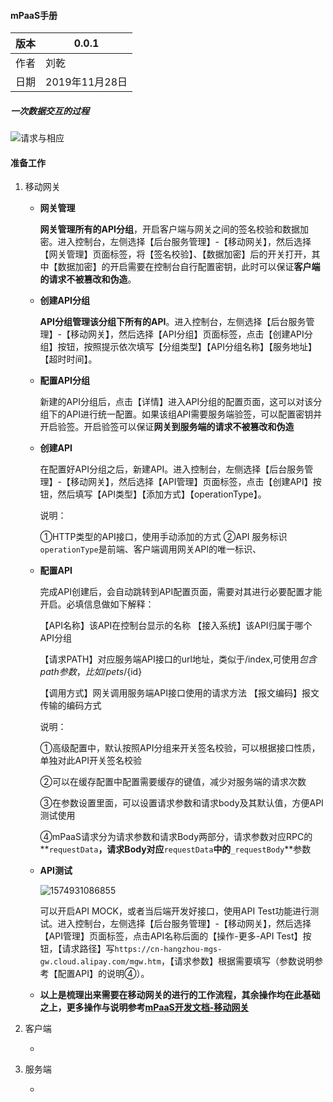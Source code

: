 #### mPaaS手册


| 版本 | 0.0.1          |
| ---- | -------------- |
| 作者 | 刘乾           |
| 日期 | 2019年11月28日 |



##### 一次数据交互的过程

![请求与相应](D:\项目\pad\请求与相应.png)

#### 准备工作



1. 移动网关

   - **网关管理**

     **网关管理所有的API分组**，开启客户端与网关之间的签名校验和数据加密。进入控制台，左侧选择【后台服务管理】-【移动网关】，然后选择【网关管理】页面标签，将【签名校验】、【数据加密】后的开关打开，其中【数据加密】的开启需要在控制台自行配置密钥，此时可以保证**客户端的请求不被篡改和伪造**。

   - **创建API分组**

     **API分组管理该分组下所有的API**。进入控制台，左侧选择【后台服务管理】-【移动网关】，然后选择【API分组】页面标签，点击【创建API分组】按钮，按照提示依次填写【分组类型】【API分组名称】【服务地址】【超时时间】。

   - **配置API分组**

     新建的API分组后，点击【详情】进入API分组的配置页面，这可以对该分组下的API进行统一配置。如果该组API需要服务端验签，可以配置密钥并开启验签。开启验签可以保证**网关到服务端的请求不被篡改和伪造**

   - **创建API**

     在配置好API分组之后，新建API。进入控制台，左侧选择【后台服务管理】-【移动网关】，然后选择【API管理】页面标签，点击【创建API】按钮，然后填写【API类型】【添加方式】【operationType】。

     说明：

     ①HTTP类型的API接口，使用手动添加的方式 ②API 服务标识`operationType`是前端、客户端调用网关API的唯一标识、

   - **配置API**

     完成API创建后，会自动跳转到API配置页面，需要对其进行必要配置才能开启。必填信息做如下解释：

     【API名称】该API在控制台显示的名称  【接入系统】该API归属于哪个API分组

     【请求PATH】对应服务端API接口的url地址，类似于/index,可使用${}包含path参数，比如/pets/${id}

     【调用方式】网关调用服务端API接口使用的请求方法  【报文编码】报文传输的编码方式

     说明：

     ①高级配置中，默认按照API分组来开关签名校验，可以根据接口性质，单独对此API开关签名校验

     ②可以在缓存配置中配置需要缓存的键值，减少对服务端的请求次数

     ③在参数设置里面，可以设置请求参数和请求body及其默认值，方便API测试使用 

     ④mPaaS请求分为请求参数和请求Body两部分，请求参数对应RPC的**`requestData`**，请求Body对应**`requestData`**中的**`_requestBody`**参数

   - **API测试**

     ![1574931086855](C:\Users\liuqian2\AppData\Roaming\Typora\typora-user-images\1574931086855.png)

     可以开启API MOCK，或者当后端开发好接口，使用API Test功能进行测试。进入控制台，左侧选择【后台服务管理】-【移动网关】，然后选择【API管理】页面标签，点击API名称后面的【操作-更多-API Test】按钮，【请求路径】写`https://cn-hangzhou-mgs-gw.cloud.alipay.com/mgw.htm`，【请求参数】根据需要填写（参数说明参考【配置API】的说明④）。

   - **以上是梳理出来需要在移动网关的进行的工作流程，其余操作均在此基础之上，更多操作与说明参考[mPaaS开发文档-移动网关](https://tech.antfin.com/docs/2/49552)**

2. 客户端

   * 

3. 服务端

   * 

